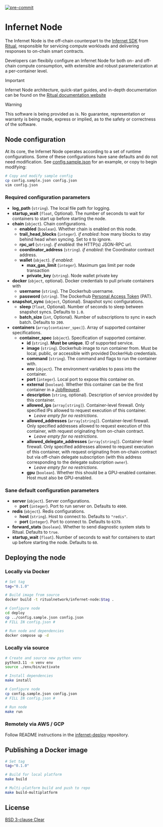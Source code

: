 [![pre-commit](https://github.com/ritual-net/infernet-node-internal/actions/workflows/workflow.yaml/badge.svg)](https://github.com/ritual-net/infernet-node-internal/actions/workflows/workflow.yaml)

# Infernet Node

The Infernet Node is the off-chain counterpart to the [Infernet SDK](https://github.com/ritual-net/infernet-sdk) from [Ritual](https://ritual.net), responsible for servicing compute workloads and delivering responses to on-chain smart contracts.

Developers can flexibily configure an Infernet Node for both on- and off-chain compute consumption, with extensible and robust parameterization at a per-container level.

> [!IMPORTANT]
> Infernet Node architecture, quick-start guides, and in-depth documentation can be found on the [Ritual documentation website](https://docs.ritual.net/infernet/node/introduction)

> [!WARNING]
> This software is being provided as is. No guarantee, representation or warranty is being made, express or implied, as to the safety or correctness of the software.

## Node configuration

At its core, the Infernet Node operates according to a set of runtime configurations. Some of these configurations have sane defaults and do not need modification. See [config.sample.json](./config.sample.json) for an example, or copy to begin modifying:

```bash
# Copy and modify sample config
cp config.sample.json config.json
vim config.json
```

### Required configuration parameters

- **log_path** (`string`). The local file path for logging.
- **startup_wait** (`float`, Optional). The number of seconds to wait for containers to start up before starting the node.
- **chain** (`object`). Chain configurations.
  - **enabled** (`boolean`). Whether chain is enabled on this node.
  - **trail_head_blocks** (`integer`). _if enabled_: how many blocks to stay behind head when syncing. Set to `0` to ignore.
  - **rpc_url** (`string`). _if enabled_: the HTTP(s) JSON-RPC url.
  - **coordinator_address** (`string`). _if enabled_: the Coordinator contract address.
  - **wallet** (`object`). _if enabled_:
    - **max_gas_limit** (`integer`). Maximum gas limit per node transaction
    - **private_key** (`string`). Node wallet private key
- **docker** (`object`, optional). Docker credentials to pull private containers with
  - **username** (`string`). The Dockerhub username.
  - **password** (`string`). The Dockerhub [Personal Access Token](https://docs.docker.com/security/for-developers/access-tokens/) (PAT).
- **snapshot_sync** (`object`, Optional). Snapshot sync configurations.
  - **sleep** (`float`, Optional).  Number of seconds to sleep between snapshot syncs. Defaults to `1.0`.
  - **batch_size** (`int`, Optional). Number of subscriptions to sync in each batch. Defaults to `200`.
- **containers** (`array[container_spec]`). Array of supported container specifications.
  - **container_spec** (`object`). Specification of supported container.
    - **id** (`string`). **Must be unique**. ID of supported service.
    - **image** (`string`). Dockerhub image to run container from. Must be local, public, or accessible with provided DockerHub credentials.
    - **command** (`string`). The command and flags to run the container with.
    - **env** (`object`). The environment variables to pass into the container.
    - **port** (`integer`). Local port to expose this container on.
    - **external** (`boolean`). Whether this container can be the first container in a [JobRequest](https://docs.ritual.net/infernet/node/api#jobrequest).
    - **description** (`string`, optional). Description of service provided by this container.
    - **allowed_ips** (`array[string]`). Container-level firewall. Only specified IPs allowed to request execution of this container.
      - _Leave empty for no restrictions_.
    - **allowed_addresses** (`array[string]`). Container-level firewall. Only specified addresses allowed to request execution of this container, with request originating from on-chain contract.
      - _Leave empty for no restrictions_.
    - **allowed_delegate_addresses** (`array[string]`). Container-level firewall. Only specified addresses allowed to request execution of this container, with request originating from on-chain contract but via off-chain delegate subscription (with this address corresponding to the delegate subscription `owner`).
      - _Leave empty for no restrictions_.
    - **gpu** (`boolean`). Whether this should be a GPU-enabled container. Host must also be GPU-enabled.

### Sane default configuration parameters

- **server** (`object`). Server configurations.
  - **port** (`integer`). Port to run server on. Defaults to `4000`.
- **redis** (`object`). Redis configurations.
  - **host** (`string`). Host to connect to. Defaults to `"redis"`.
  - **port** (`integer`). Port to connect to. Defaults to `6379`.
- **forward_stats** (`boolean`). Whether to send diagnostic system stats to Ritual. Defaults to `true`.
- **startup_wait** (`float`). Number of seconds to wait for containers to start up before starting the node.
  Defaults to `60`.

## Deploying the node

### Locally via Docker

```bash
# Set tag
tag="0.1.0"

# Build image from source
docker build -t ritualnetwork/infernet-node:$tag .

# Configure node
cd deploy
cp ../config.sample.json config.json
# FILL IN config.json #

# Run node and dependencies
docker compose up -d
```

### Locally via source

```bash
# Create and source new python venv
python3.11 -m venv env
source ./env/bin/activate

# Install dependencies
make install

# Configure node
cp config.sample.json config.json
# FILL IN config.json #

# Run node
make run
```

### Remotely via AWS / GCP

Follow README instructions in the [infernet-deploy](https://github.com/ritual-net/infernet-deploy) repository.

## Publishing a Docker image

```bash
# Set tag
tag="0.1.0"

# Build for local platform
make build

# Multi-platform build and push to repo
make build-multiplatform
```

## License

[BSD 3-clause Clear](./LICENSE)
